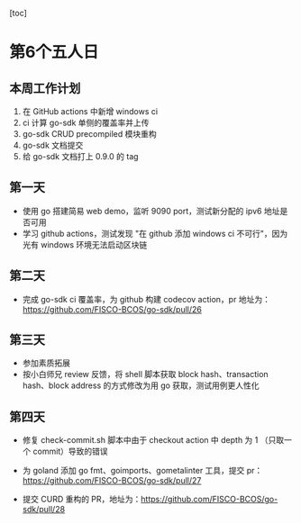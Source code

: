 [toc]

# 第6个五人日

## 本周工作计划

1. 在 GitHub actions 中新增 windows ci
2. ci 计算 go-sdk 单侧的覆盖率并上传
3. go-sdk CRUD precompiled 模块重构
4. go-sdk 文档提交
5. 给 go-sdk 文档打上 0.9.0 的 tag 

## 第一天

- 使用 go 搭建简易 web demo，监听 9090 port，测试新分配的 ipv6 地址是否可用
- 学习 github actions，测试发现 "在 github 添加 windows ci 不可行"，因为光有 windows 环境无法启动区块链

## 第二天

- 完成 go-sdk ci 覆盖率，为 github 构建 codecov action，pr 地址为：https://github.com/FISCO-BCOS/go-sdk/pull/26

## 第三天

- 参加素质拓展
- 按小白师兄 review 反馈，将 shell 脚本获取 block hash、transaction hash、block address 的方式修改为用 go 获取，测试用例更人性化

## 第四天

- 修复 check-commit.sh 脚本中由于 checkout action 中 depth 为 1 （只取一个 commit）导致的错误
- 为 goland 添加 go fmt、goimports、gometalinter 工具，提交 pr：https://github.com/FISCO-BCOS/go-sdk/pull/27

- 提交 CURD 重构的 PR，地址为：https://github.com/FISCO-BCOS/go-sdk/pull/28